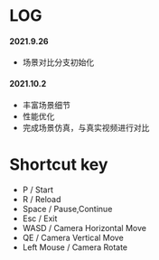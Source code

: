# LOG

#### 2021.9.26

- 场景对比分支初始化

#### 2021.10.2

- 丰富场景细节
- 性能优化
- 完成场景仿真，与真实视频进行对比

# Shortcut key

- P / Start
- R / Reload
- Space / Pause,Continue
- Esc / Exit
- WASD / Camera Horizontal Move
- QE / Camera Vertical Move
- Left Mouse / Camera Rotate
